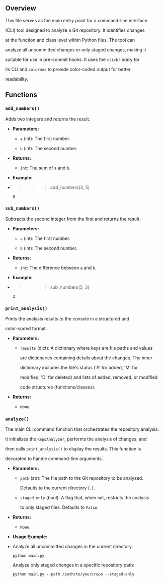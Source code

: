 ## Overview

This file serves as the main entry point for a command-line interface
(CLI) tool designed to analyze a Git repository. It identifies changes
at the function and class level within Python files. The tool can
analyze all uncommitted changes or only staged changes, making it
suitable for use in pre-commit hooks. It uses the `click` library for
its CLI and `colorama` to provide color-coded output for better
readability.

## Functions

### `add_numbers()`

Adds two integers and returns the result.

- **Parameters:**

  - `a` (int): The first number.
  - `b` (int): The second number.

- **Returns:**

  - `int`: The sum of `a` and `b`.

- **Example:**

<!-- -->

- >>> add_numbers(3, 5)
      8

### `sub_numbers()`

Subtracts the second integer from the first and returns the result.

- **Parameters:**

  - `a` (int): The first number.
  - `b` (int): The second number.

- **Returns:**

  - `int`: The difference between `a` and `b`.

- **Example:**

<!-- -->

- >>> sub_numbers(5, 3)
      2

### `print_analysis()`

Prints the analysis results to the console in a structured and
color-coded format.

- **Parameters:**
  - `results` (dict): A dictionary where keys are file paths and values
    are dictionaries containing details about the changes. The inner
    dictionary includes the file's status ('A' for added, 'M' for
    modified, 'D' for deleted) and lists of added, removed, or modified
    code structures (functions/classes).
- **Returns:**
  - `None`.

### `analyze()`

The main CLI command function that orchestrates the repository analysis.
It initializes the `RepoAnalyzer`, performs the analysis of changes, and
then calls `print_analysis()` to display the results. This function is
decorated to handle command-line arguments.

- **Parameters:**

  - `path` (str): The file path to the Git repository to be analyzed.
    Defaults to the current directory (`.`).
  - `staged_only` (bool): A flag that, when set, restricts the analysis
    to only staged files. Defaults to `False`.

- **Returns:**

  - `None`.

- **Usage Example:**

<!-- -->

- Analyze all uncommitted changes in the current directory:

      python main.py

  Analyze only staged changes in a specific repository path:

      python main.py --path /path/to/your/repo --staged-only
